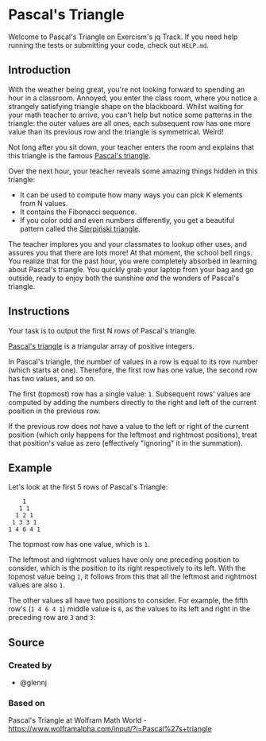 # Pascal's Triangle

Welcome to Pascal's Triangle on Exercism's jq Track.
If you need help running the tests or submitting your code, check out `HELP.md`.

## Introduction

With the weather being great, you're not looking forward to spending an hour in a classroom.
Annoyed, you enter the class room, where you notice a strangely satisfying triangle shape on the blackboard.
Whilst waiting for your math teacher to arrive, you can't help but notice some patterns in the triangle: the outer values are all ones, each subsequent row has one more value than its previous row and the triangle is symmetrical.
Weird!

Not long after you sit down, your teacher enters the room and explains that this triangle is the famous [Pascal's triangle][wikipedia].

Over the next hour, your teacher reveals some amazing things hidden in this triangle:

- It can be used to compute how many ways you can pick K elements from N values.
- It contains the Fibonacci sequence.
- If you color odd and even numbers differently, you get a beautiful pattern called the [Sierpiński triangle][wikipedia-sierpinski-triangle].

The teacher implores you and your classmates to lookup other uses, and assures you that there are lots more!
At that moment, the school bell rings.
You realize that for the past hour, you were completely absorbed in learning about Pascal's triangle.
You quickly grab your laptop from your bag and go outside, ready to enjoy both the sunshine _and_ the wonders of Pascal's triangle.

[wikipedia]: https://en.wikipedia.org/wiki/Pascal%27s_triangle
[wikipedia-sierpinski-triangle]: https://en.wikipedia.org/wiki/Sierpi%C5%84ski_triangle

## Instructions

Your task is to output the first N rows of Pascal's triangle.

[Pascal's triangle][wikipedia] is a triangular array of positive integers.

In Pascal's triangle, the number of values in a row is equal to its row number (which starts at one).
Therefore, the first row has one value, the second row has two values, and so on.

The first (topmost) row has a single value: `1`.
Subsequent rows' values are computed by adding the numbers directly to the right and left of the current position in the previous row.

If the previous row does _not_ have a value to the left or right of the current position (which only happens for the leftmost and rightmost positions), treat that position's value as zero (effectively "ignoring" it in the summation).

## Example

Let's look at the first 5 rows of Pascal's Triangle:

```text
    1
   1 1
  1 2 1
 1 3 3 1
1 4 6 4 1
```

The topmost row has one value, which is `1`.

The leftmost and rightmost values have only one preceding position to consider, which is the position to its right respectively to its left.
With the topmost value being `1`, it follows from this that all the leftmost and rightmost values are also `1`.

The other values all have two positions to consider.
For example, the fifth row's (`1 4 6 4 1`) middle value is `6`, as the values to its left and right in the preceding row are `3` and `3`:

[wikipedia]: https://en.wikipedia.org/wiki/Pascal%27s_triangle

## Source

### Created by

- @glennj

### Based on

Pascal's Triangle at Wolfram Math World - https://www.wolframalpha.com/input/?i=Pascal%27s+triangle
